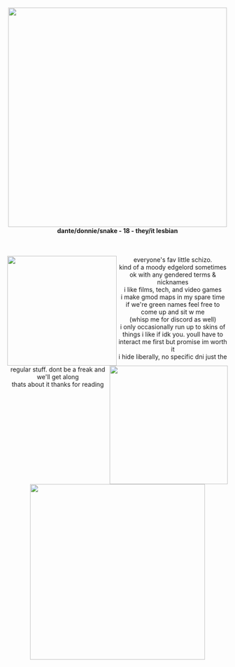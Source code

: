 

<h4 align="center"><img src="https://user-images.githubusercontent.com/101271757/216730551-f265a31f-6ea7-4cdd-bf9c-9150119145e7.gif" width="500"></br>dante/donnie/snake - 18 - they/it lesbian</h4></br>

<p align="center"> <img align="left" src="https://images.launchbox-app.com/abf6c48d-4408-4e90-bd53-69117fa0add7.png" width="250"> <img align="right" src="https://user-images.githubusercontent.com/101271757/216745970-7be5cb96-4447-4ba8-a9e3-b6ecf61b03ba.png" width="270">everyone's fav little schizo. <br>
kind of a moody edgelord sometimes<br>
ok with any gendered terms & nicknames<br>
i like films, tech, and video games<br>
i make gmod maps in my spare time<br>
if we're green names feel free to come up and sit w me <br>
(whisp me for discord as well)<br>
i only occasionally run up to skins of things i like if idk you. youll have to interact me first but promise im worth it <br>
i hide liberally, no specific dni just the regular stuff. dont be a freak and we'll get along<br>
thats about it thanks for reading</p>

<p align="center"><img src="https://i.imgur.com/2HAsZWn.jpg" width="400"></p>


